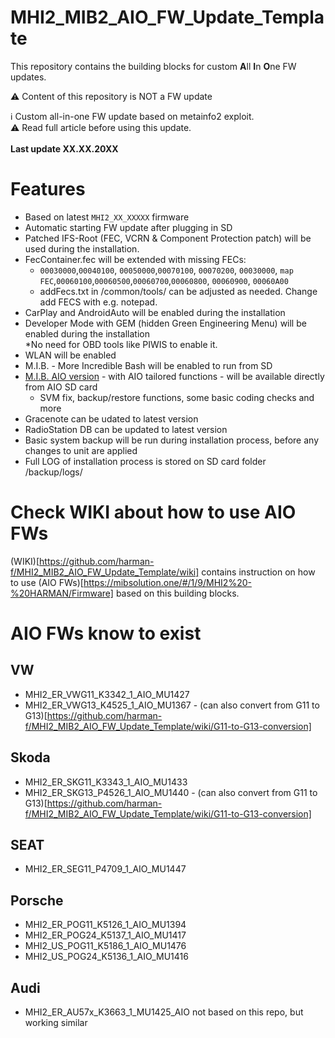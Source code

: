 # MHI2_MIB2_AIO_FW_Update_Template 

This repository contains the building blocks for custom **A**ll **I**n **O**ne FW updates.

⚠️ Content of this repository is NOT a FW update

ℹ️ Custom all-in-one FW update based on metainfo2 exploit.<br />
:warning: Read full article before using this update.<br />
<br />
**Last update XX.XX.20XX**<br />

# Features
* Based on latest `MHI2_XX_XXXXX` firmware<br />
* Automatic starting FW update after plugging in SD<br />
* Patched IFS-Root (FEC, VCRN & Component Protection patch) will be used during the installation.<br />
* FecContainer.fec will be extended with missing FECs:<br />
    * `00030000`,`00040100`, `00050000`,`00070100`, `00070200`, `00030000`, `map FEC`,`00060100`,`00060500`,`00060700`,`00060800`, `00060900`, `00060A00`<br />
    * addFecs.txt in /common/tools/ can be adjusted as needed. Change add FECS with e.g. notepad.<br />
* CarPlay and AndroidAuto will be enabled during the installation<br />
* Developer Mode with GEM (hidden Green Engineering Menu) will be enabled during the installation<br />
    *No need for OBD tools like PIWIS to enable it.<br />
* WLAN will be enabled
* M.I.B. - More Incredible Bash will be enabled to run from SD<br />
* [M.I.B. AIO version](https://github.com/Mr-MIBonk/M.I.B._More-Incredible-Bash) - with AIO tailored functions - will be available directly from AIO SD card
    * SVM fix, backup/restore functions, some basic coding checks and more<br />
* Gracenote can be udated to latest version
* RadioStation DB can be updated to latest version
* Basic system backup will be run during installation process, before any changes to unit are applied<br />
* Full LOG of installation process is stored on SD card folder /backup/logs/<br />

# Check WIKI about how to use AIO FWs

(WIKI)[https://github.com/harman-f/MHI2_MIB2_AIO_FW_Update_Template/wiki] contains instruction on how to use (AIO FWs)[https://mibsolution.one/#/1/9/MHI2%20-%20HARMAN/Firmware] based on this building blocks.

# AIO FWs know to exist

## VW

* MHI2_ER_VWG11_K3342_1_AIO_MU1427
* MHI2_ER_VWG13_K4525_1_AIO_MU1367 - (can also convert from G11 to G13)[https://github.com/harman-f/MHI2_MIB2_AIO_FW_Update_Template/wiki/G11-to-G13-conversion]

## Skoda

* MHI2_ER_SKG11_K3343_1_AIO_MU1433
* MHI2_ER_SKG13_P4526_1_AIO_MU1440 - (can also convert from G11 to G13)[https://github.com/harman-f/MHI2_MIB2_AIO_FW_Update_Template/wiki/G11-to-G13-conversion]

## SEAT

* MHI2_ER_SEG11_P4709_1_AIO_MU1447

## Porsche

* MHI2_ER_POG11_K5126_1_AIO_MU1394
* MHI2_ER_POG24_K5137_1_AIO_MU1417
* MHI2_US_POG11_K5186_1_AIO_MU1476
* MHI2_US_POG24_K5136_1_AIO_MU1416

## Audi

* MHI2_ER_AU57x_K3663_1_MU1425_AIO
not based on this repo, but working similar
